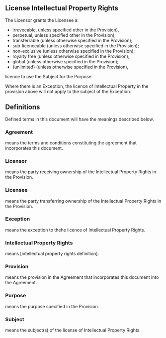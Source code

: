 ## License Intellectual Property Rights

The Licensor grants the Licensee a:

- irrevocable, unless specified other in the Provision),
- perpetual, unless specified other in the Provision),
- transferrable (unless otherwise specified in the Provision);
- sub-licenceable (unless otherwise specified in the Provision);
- non-exclusive (unless otherwise specified in the Provision);
- royalty free (unless otherwise specified in the Provision);
- global (unless otherwise specified in the Provision);
- {unlimited} (unless otherwise specified in the Provision),

licence to use the Subject for the Purpose.

Where there is an Exception, the licence of Intellectual Property in the provision above will not apply to the subject of the Exception.

## Definitions

Defined terms in this document will have the meanings described below.

### Agreement
means the terms and conditions constituting the agreement that incorporates this document.

### Licensor 
means the party receiving ownership of the Intellectual Property Rights in the Provision.

### Licensee 
means the party transferring ownership of the Intellectual Property Rights in the Provision.

### Exception
means the exception to thehe licence of Intellectual Property Rights.

### Intellectual Property Rights
means [intellectual property rights definition].

### Provision
means the provision in the Agreement that incorporates this document into the Agreement.

### Purpose 
means the purpose specified in the Provision.

### Subject
means the subject(s) of the license of Intellectual Property Rights.
